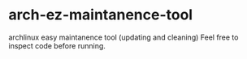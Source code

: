 # arch-ez-maintanence-tool
archlinux easy maintanence tool (updating and cleaning)
Feel free to inspect code before running.

